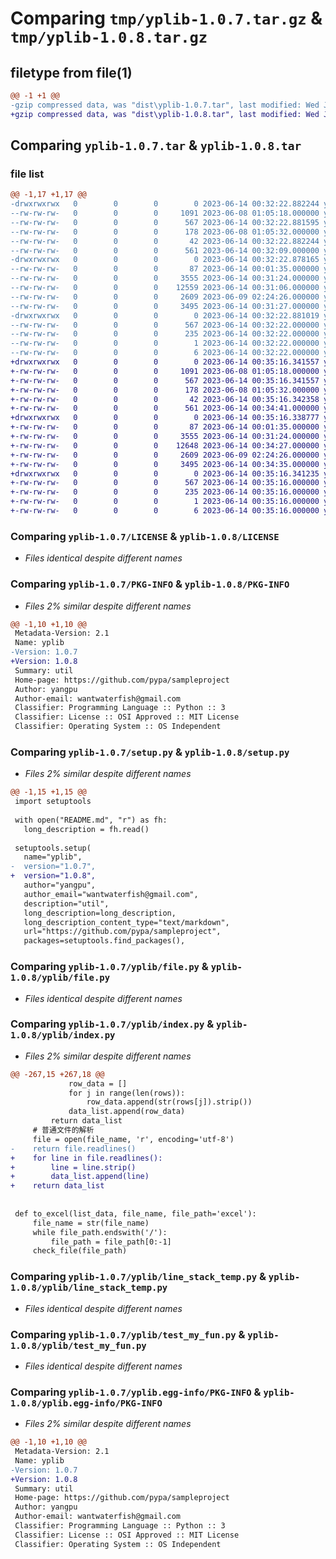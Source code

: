 # Comparing `tmp/yplib-1.0.7.tar.gz` & `tmp/yplib-1.0.8.tar.gz`

## filetype from file(1)

```diff
@@ -1 +1 @@
-gzip compressed data, was "dist\yplib-1.0.7.tar", last modified: Wed Jun 14 00:32:22 2023, max compression
+gzip compressed data, was "dist\yplib-1.0.8.tar", last modified: Wed Jun 14 00:35:16 2023, max compression
```

## Comparing `yplib-1.0.7.tar` & `yplib-1.0.8.tar`

### file list

```diff
@@ -1,17 +1,17 @@
-drwxrwxrwx   0        0        0        0 2023-06-14 00:32:22.882244 yplib-1.0.7/
--rw-rw-rw-   0        0        0     1091 2023-06-08 01:05:18.000000 yplib-1.0.7/LICENSE
--rw-rw-rw-   0        0        0      567 2023-06-14 00:32:22.881595 yplib-1.0.7/PKG-INFO
--rw-rw-rw-   0        0        0      178 2023-06-08 01:05:32.000000 yplib-1.0.7/README.md
--rw-rw-rw-   0        0        0       42 2023-06-14 00:32:22.882244 yplib-1.0.7/setup.cfg
--rw-rw-rw-   0        0        0      561 2023-06-14 00:32:09.000000 yplib-1.0.7/setup.py
-drwxrwxrwx   0        0        0        0 2023-06-14 00:32:22.878165 yplib-1.0.7/yplib/
--rw-rw-rw-   0        0        0       87 2023-06-14 00:01:35.000000 yplib-1.0.7/yplib/__init__.py
--rw-rw-rw-   0        0        0     3555 2023-06-14 00:31:24.000000 yplib-1.0.7/yplib/file.py
--rw-rw-rw-   0        0        0    12559 2023-06-14 00:31:06.000000 yplib-1.0.7/yplib/index.py
--rw-rw-rw-   0        0        0     2609 2023-06-09 02:24:26.000000 yplib-1.0.7/yplib/line_stack_temp.py
--rw-rw-rw-   0        0        0     3495 2023-06-14 00:31:27.000000 yplib-1.0.7/yplib/test_my_fun.py
-drwxrwxrwx   0        0        0        0 2023-06-14 00:32:22.881019 yplib-1.0.7/yplib.egg-info/
--rw-rw-rw-   0        0        0      567 2023-06-14 00:32:22.000000 yplib-1.0.7/yplib.egg-info/PKG-INFO
--rw-rw-rw-   0        0        0      235 2023-06-14 00:32:22.000000 yplib-1.0.7/yplib.egg-info/SOURCES.txt
--rw-rw-rw-   0        0        0        1 2023-06-14 00:32:22.000000 yplib-1.0.7/yplib.egg-info/dependency_links.txt
--rw-rw-rw-   0        0        0        6 2023-06-14 00:32:22.000000 yplib-1.0.7/yplib.egg-info/top_level.txt
+drwxrwxrwx   0        0        0        0 2023-06-14 00:35:16.341557 yplib-1.0.8/
+-rw-rw-rw-   0        0        0     1091 2023-06-08 01:05:18.000000 yplib-1.0.8/LICENSE
+-rw-rw-rw-   0        0        0      567 2023-06-14 00:35:16.341557 yplib-1.0.8/PKG-INFO
+-rw-rw-rw-   0        0        0      178 2023-06-08 01:05:32.000000 yplib-1.0.8/README.md
+-rw-rw-rw-   0        0        0       42 2023-06-14 00:35:16.342358 yplib-1.0.8/setup.cfg
+-rw-rw-rw-   0        0        0      561 2023-06-14 00:34:41.000000 yplib-1.0.8/setup.py
+drwxrwxrwx   0        0        0        0 2023-06-14 00:35:16.338777 yplib-1.0.8/yplib/
+-rw-rw-rw-   0        0        0       87 2023-06-14 00:01:35.000000 yplib-1.0.8/yplib/__init__.py
+-rw-rw-rw-   0        0        0     3555 2023-06-14 00:31:24.000000 yplib-1.0.8/yplib/file.py
+-rw-rw-rw-   0        0        0    12648 2023-06-14 00:34:27.000000 yplib-1.0.8/yplib/index.py
+-rw-rw-rw-   0        0        0     2609 2023-06-09 02:24:26.000000 yplib-1.0.8/yplib/line_stack_temp.py
+-rw-rw-rw-   0        0        0     3495 2023-06-14 00:34:35.000000 yplib-1.0.8/yplib/test_my_fun.py
+drwxrwxrwx   0        0        0        0 2023-06-14 00:35:16.341235 yplib-1.0.8/yplib.egg-info/
+-rw-rw-rw-   0        0        0      567 2023-06-14 00:35:16.000000 yplib-1.0.8/yplib.egg-info/PKG-INFO
+-rw-rw-rw-   0        0        0      235 2023-06-14 00:35:16.000000 yplib-1.0.8/yplib.egg-info/SOURCES.txt
+-rw-rw-rw-   0        0        0        1 2023-06-14 00:35:16.000000 yplib-1.0.8/yplib.egg-info/dependency_links.txt
+-rw-rw-rw-   0        0        0        6 2023-06-14 00:35:16.000000 yplib-1.0.8/yplib.egg-info/top_level.txt
```

### Comparing `yplib-1.0.7/LICENSE` & `yplib-1.0.8/LICENSE`

 * *Files identical despite different names*

### Comparing `yplib-1.0.7/PKG-INFO` & `yplib-1.0.8/PKG-INFO`

 * *Files 2% similar despite different names*

```diff
@@ -1,10 +1,10 @@
 Metadata-Version: 2.1
 Name: yplib
-Version: 1.0.7
+Version: 1.0.8
 Summary: util
 Home-page: https://github.com/pypa/sampleproject
 Author: yangpu
 Author-email: wantwaterfish@gmail.com
 Classifier: Programming Language :: Python :: 3
 Classifier: License :: OSI Approved :: MIT License
 Classifier: Operating System :: OS Independent
```

### Comparing `yplib-1.0.7/setup.py` & `yplib-1.0.8/setup.py`

 * *Files 2% similar despite different names*

```diff
@@ -1,15 +1,15 @@
 import setuptools
 
 with open("README.md", "r") as fh:
   long_description = fh.read()
 
 setuptools.setup(
   name="yplib",
-  version="1.0.7",
+  version="1.0.8",
   author="yangpu",
   author_email="wantwaterfish@gmail.com",
   description="util",
   long_description=long_description,
   long_description_content_type="text/markdown",
   url="https://github.com/pypa/sampleproject",
   packages=setuptools.find_packages(),
```

### Comparing `yplib-1.0.7/yplib/file.py` & `yplib-1.0.8/yplib/file.py`

 * *Files identical despite different names*

### Comparing `yplib-1.0.7/yplib/index.py` & `yplib-1.0.8/yplib/index.py`

 * *Files 2% similar despite different names*

```diff
@@ -267,15 +267,18 @@
             row_data = []
             for j in range(len(rows)):
                 row_data.append(str(rows[j]).strip())
             data_list.append(row_data)
         return data_list
     # 普通文件的解析
     file = open(file_name, 'r', encoding='utf-8')
-    return file.readlines()
+    for line in file.readlines():
+        line = line.strip()
+        data_list.append(line)
+    return data_list
 
 
 def to_excel(list_data, file_name, file_path='excel'):
     file_name = str(file_name)
     while file_path.endswith('/'):
         file_path = file_path[0:-1]
     check_file(file_path)
```

### Comparing `yplib-1.0.7/yplib/line_stack_temp.py` & `yplib-1.0.8/yplib/line_stack_temp.py`

 * *Files identical despite different names*

### Comparing `yplib-1.0.7/yplib/test_my_fun.py` & `yplib-1.0.8/yplib/test_my_fun.py`

 * *Files identical despite different names*

### Comparing `yplib-1.0.7/yplib.egg-info/PKG-INFO` & `yplib-1.0.8/yplib.egg-info/PKG-INFO`

 * *Files 2% similar despite different names*

```diff
@@ -1,10 +1,10 @@
 Metadata-Version: 2.1
 Name: yplib
-Version: 1.0.7
+Version: 1.0.8
 Summary: util
 Home-page: https://github.com/pypa/sampleproject
 Author: yangpu
 Author-email: wantwaterfish@gmail.com
 Classifier: Programming Language :: Python :: 3
 Classifier: License :: OSI Approved :: MIT License
 Classifier: Operating System :: OS Independent
```

